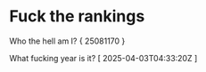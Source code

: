 # Fuck the rankings

Who the hell am I?
{ 25081170 }

What fucking year is it?
[ 2025-04-03T04:33:20Z ]

